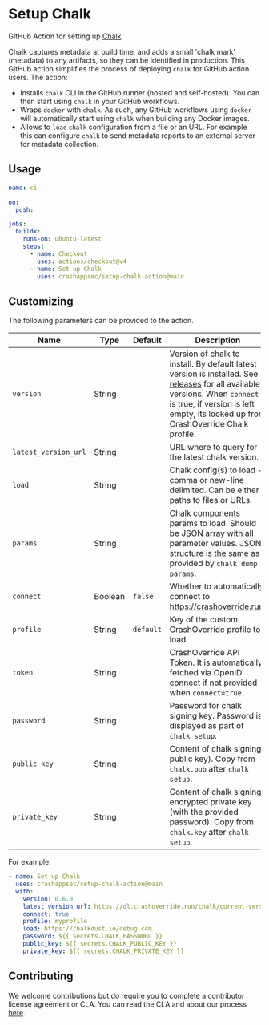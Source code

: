 # Setup Chalk

GitHub Action for setting up [Chalk].

Chalk captures metadata at build time, and adds a small 'chalk mark' (metadata)
to any artifacts, so they can be identified in production. This GitHub action
simplifies the process of deploying `chalk` for GitHub action users. The
action:

- Installs `chalk` CLI in the GitHub runner (hosted and
  self-hosted). You can then start using `chalk` in your GitHub workflows.
- Wraps `docker` with `chalk`. As such, any GitHub workflows using `docker`
  will automatically start using `chalk` when building any Docker images.
- Allows to `load` `chalk` configuration from a file or an URL. For
  example this can configure `chalk` to send metadata reports to an
  external server for metadata collection.

## Usage

```yaml
name: ci

on:
  push:

jobs:
  buildx:
    runs-on: ubuntu-latest
    steps:
      - name: Checkout
        uses: actions/checkout@v4
      - name: Set up Chalk
        uses: crashappsec/setup-chalk-action@main
```

## Customizing

The following parameters can be provided to the action.

| Name                 | Type    | Default   | Description                                                                                                                                                                                                       |
| -------------------- | ------- | --------- | ----------------------------------------------------------------------------------------------------------------------------------------------------------------------------------------------------------------- |
| `version`            | String  |           | Version of chalk to install. By default latest version is installed. See [releases] for all available versions. When `connect` is true, if version is left empty, its looked up from CrashOverride Chalk profile. |
| `latest_version_url` | String  |           | URL where to query for the latest chalk version.                                                                                                                                                                  |
| `load`               | String  |           | Chalk config(s) to load - comma or new-line delimited. Can be either paths to files or URLs.                                                                                                                      |
| `params`             | String  |           | Chalk components params to load. Should be JSON array with all parameter values. JSON structure is the same as provided by `chalk dump params`.                                                                   |
| `connect`            | Boolean | `false`   | Whether to automatically connect to https://crashoverride.run.                                                                                                                                                    |
| `profile`            | String  | `default` | Key of the custom CrashOverride profile to load.                                                                                                                                                                  |
| `token`              | String  |           | CrashOverride API Token. It is automatically fetched via OpenID connect if not provided when `connect=true`.                                                                                                      |
| `password`           | String  |           | Password for chalk signing key. Password is displayed as part of `chalk setup`.                                                                                                                                   |
| `public_key`         | String  |           | Content of chalk signing public key). Copy from `chalk.pub` after `chalk setup`.                                                                                                                                  |
| `private_key`        | String  |           | Content of chalk signing encrypted private key (with the provided password). Copy from `chalk.key` after `chalk setup`.                                                                                           |

For example:

```yaml
- name: Set up Chalk
  uses: crashappsec/setup-chalk-action@main
  with:
    version: 0.6.0
    latest_version_url: https://dl.crashoverride.run/chalk/current-version.txt
    connect: true
    profile: myprofile
    load: https://chalkdust.io/debug.c4m
    password: ${{ secrets.CHALK_PASSWORD }}
    public_key: ${{ secrets.CHALK_PUBLIC_KEY }}
    private_key: ${{ secrets.CHALK_PRIVATE_KEY }}
```

[chalk]: https://github.com/crashappsec/chalk/
[releases]: https://crashoverride.com/releases
[CrashOverride]: https://crashoverride.run

## Contributing

We welcome contributions but do require you to complete a contributor
license agreement or CLA. You can read the CLA and about our process
[here](https://github.com/crashappsec/.github/blob/main/CLA-process.md).
